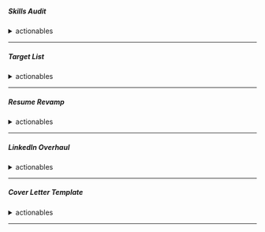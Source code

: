 ##### Skills Audit
<details>
<summary> actionables</summary>
Create a document listing all your skills (CI/CD, Cloud, IaC, Containers, Monitoring, Scripting). Rate your proficiency in each (Beginner, Intermediate, Expert).
<span style="color:red">This text is red</span>


| Skill    | demonstration | References || 
| -------- | ------- |------- |------- |
| CI  | Build Code using Different Tools, Jenknins, Circleci    |||
| CD(delivery, deployment)  | <span style="color:green">✅ Feature Complete</span>Build terraform Code, ArgoCD Deployments, Jenknins, Circleci    |||
| Security and Hardening||||
| Cloud | AWS     |||
| IAC    | Terraform    |||
| Containers  | Docker    |||
| Monitoring  | <font color="red">Prometheus, Grafana</font>    |||
| Scripting  | shell    |||
| container orchestration  | kubernetes    |||
| certifications | AWS, kubernetes     |||
| algorithms |      |||
| system design |      |||
| linux |      |||

</details>

---

##### Target List
<details>
<summary> actionables</summary>

Identify 15-20 target companies in Montreal (e.g., Shopify, Morgan Stanley, Ubisoft, Hopper, Lightspeed, local startups).


| Name | Domain| Tech stack| Company type and size| Relevant link|
| -------- | ------- |------- |-------- | ------- |
| Shopify | ||||
| Lightspeed |||||
| Hopper |||||
| Sonder |||||
| Circleci|||||
| Ubisoft |||||
|EA |||||
| Behaviour interactive|||||
| WB games |||||
| DNEG|||||
| Morgan stanley|||||
| Royal bank of Canada|||||
| National bank|||||
| CAE|||||
| Bombardier|||||
| ALayacare|||||
| Paper |||||
| Vention|||||
| Conveo|||||

</details>

---

##### Resume Revamp
<details>
<summary> actionables</summary>
```
Rewrite your resume using the STAR method (Situation, Task, Action, Result) for at least 5 key accomplishments. Include metrics (e.g., "reduced deployment time by 30%," "cut cloud costs by 15%").
```
</details>

---

##### LinkedIn Overhaul
<details>
<summary> actionables</summary>
```
Update your headline to: "DevOps Engineer | AWS, Kubernetes, Terraform | Seeking New Opportunity in Montreal"
Rewrite your "About" section to mirror your resume's STAR stories.
Ensure your experience section is complete and matches your resume.
```
</details>

---

##### Cover Letter Template
<details>
<summary> actionables</summary>
```
Create a strong, reusable cover letter template with placeholders for the company name and a specific reason for your interest.
```
</details>

---

